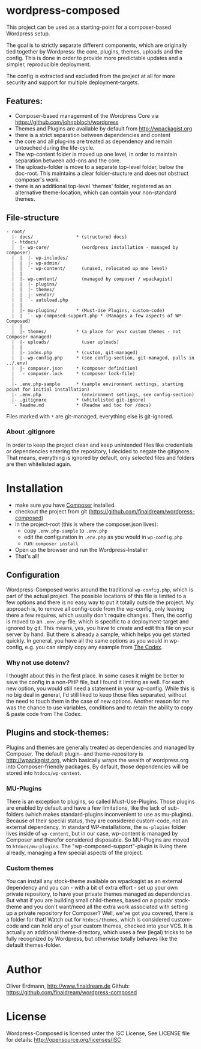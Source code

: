 # wordpress-composed
This project can be used as a starting-point for a composer-based Wordpress setup.

The goal is to strictly separate different components, which are originally tied
together by Wordpress: the core, plugins, themes, uploads and the
config. This is done in order to provide more predictable updates and a simpler,
reproducible deployment.

The config is extracted and excluded from the project at all for more security and
support for multiple deployment-targets.

## Features:

* Composer-based management of the Wordpress Core
    via https://github.com/johnpbloch/wordpress
* Themes and Plugins are available by default from http://wpackagist.org
* there is a strict separation between dependencies and content
* the core and all plug-ins are treated as dependency and remain untouched
    during the life-cycle.
* The wp-content folder is moved up one level, in order to maintain separation
    between add-ons and the core.
* The uploads-folder is move to a separate top-level folder, below the doc-root.
    This maintains a clear folder-stucture and does not obstruct composer's work.
* there is an additional top-level 'themes' folder, registered as an alternative
    theme-location, which can contain your non-standard themes.

## File-structure

```
- root/
  |- docs/                * (structured docs)
  |- htdocs/
  |  |- wp-core/            (wordpress installation - managed by composer)
  |  |  |- wp-includes/
  |  |  |- wp-admin/
  |  |  `- wp-content/      (unused, relocated up one level)
  |  |
  |  |- wp-content/         (managed by composer / wpackagist)
  |  |  |- plugins/
  |  |  |- themes/
  |  |  |- vendor/
  |  |  `- autoload.php
  |  |
  |  |- mu-plugins/       * (Must-Use Plugins, custom-code)
  |  |  `- wp-composed-support.php * (Manages a few aspects of WP-Composed)
  |  |
  |  |- themes/           * (a place for your custom themes - not Composer managed)
  |  |- uploads/            (user uploads)
  |  |
  |  |- index.php         * (custom, git-managed)
  |  |- wp-config.php     * (see config-section, git-managed, pulls in ../.env)
  |  |- composer.json     * (composer definition)
  |  `- composer.lock     * (composer lock-file)
  |
  |- .env.php-sample      * (sample environment settings, starting point for initial installation)
  |- .env.php               (environment settings, see config-section)
  |- .gitignore           * (whitelisted git-ignore)
  `- Readme.md            * (Readme and toc for /docs)

```

Files marked with *`*`* are git-managed, everything else is git-ignored.

### About .gitignore

In order to keep the project clean and keep unintended files like credentials or
dependencies entering the repository, I decided to negate the gitignore.
That means, everything is ignored by default, only selected files and folders
are then whitelisted again.

# Installation

* make sure you have [Composer](https://getcomposer.org/doc/00-intro.md#installation-nix) installed.
* checkout the project from git (https://github.com/finaldream/wordpress-composed)
* in the project-root (this is where the composer.json lives):
  * copy `.env.php-sample` to `.env.php`
  * edit the configuration in `.env.php` as you would in `wp-config.php`
  * run: `composer install`
* Open up the browser and run the Wordpress-Installer
* That's all!

## Configuration

Wordpress-Composed works around the traditional `wp-config.php`, which is part of the actual project. The possible locations of this file is limited to a few options and there is no easy way to put it totally outside the project.
My approach is, to remove all config-code from the wp-config, only leaving there a few requires, which usually don't require changes. Then, the config is moved to an `.env.php`-file, which is specific to a deployment-target and ignored by git. This means, yes, you have to create and edit this file on your server by hand.
But there is already a sample, which helps you get started quickly.
In general, you have all the same options as you would in wp-config, e.g. you can simply copy any example from [The Codex](http://codex.wordpress.org/Editing_wp-config.php).

### Why not use dotenv?
I thought about this in the first place. In some cases it might be better to save the config in a non-PHP file, but I found it limiting as well. For each new option, you would still need a statement in your wp-config. While this is no big deal in general, I'd still liked to keep those files separated, without the need to touch them in the case of new options.
Another reason for me was the chance to use variables, conditions and to retain the ability to copy & paste code from The Codex.

## Plugins and stock-themes:
Plugins and themes are generally treated as dependencies and managed by Composer.
The default plugin- and theme-repository is http://wpackagist.org, which basically wraps the wealth of wordpress.org into Composer-friendly packages.
By default, those dependencies will be stored into `htdocs/wp-content`.

### MU-Plugins
There is an exception to plugins, so called Must-Use-Plugins. Those plugins are enabled by default and have a few limitations, like the lack of sub-folders (which makes standard-plugins inconvenient to use as mu-plugins). Because of their special status, they are considered custom-code, not an external dependency. In standard WP-installations, the `mu-plugins` folder lives inside of `wp-content`, but in our case, wp-content is managed by Composer and therefor considered disposable. So MU-Plugins are moved to `htdocs/mu-plugins`. The "wp-composed-support"-plugin is living there already, managing a few special aspects of the project.

### Custom themes

You can install any stock-theme available on wpackagist as an external dependency and you can - with a bit of extra effort - set up your own private repository, to have your private themes managed as dependencies. But what if you are building small child-themes, based on a popular stock-theme and you don't want/need all the extra work associated with setting up a private repository for Composer? Well, we've got you covered, there is a folder for that! Watch out for `htdocs/themes`, which is considered custom-code and can hold any of your custom themes, checked into your VCS. It is actually an additional theme-directory, which uses a few (legal) tricks to be fully recognized by Wordpress, but otherwise totally behaves like the default themes-folder.

# Author
Oliver Erdmann, http://www.finaldream.de
Github: https://github.com/finaldream/wordpress-composed

# License
Wordpress-Composed is licensed unter the ISC License, See LICENSE file for details: http://opensource.org/licenses/ISC
